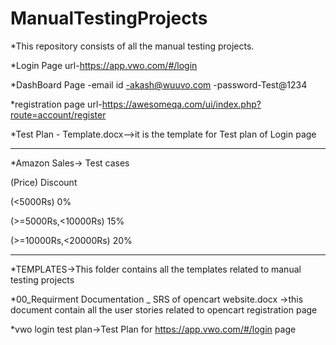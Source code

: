 # ManualTestingProjects
*This repository consists of all the manual testing projects.
 
 *Login Page url-https://app.vwo.com/#/login

 *DashBoard Page 
 -email id -akash@wuuvo.com
 -password-Test@1234

*registration page url-https://awesomeqa.com/ui/index.php?route=account/register

*Test Plan - Template.docx-->it is the template for  Test plan of Login page 
____________________________________________________________________________________________________________________________________
*Amazon Sales-> Test cases 

(Price)              Discount

(<5000Rs)               0%

(>=5000Rs,<10000Rs)     15%

(>=10000Rs,<20000Rs)    20%
_____________________________________________________________________________________________________________________________________

*TEMPLATES->This folder contains all the templates related to manual testing projects

*00_Requirment Documentation _ SRS of opencart website.docx ->this document contain  all the user stories related to opencart registration page

*vwo login test plan->Test Plan for https://app.vwo.com/#/login page 
